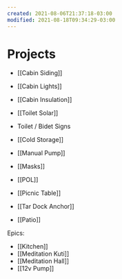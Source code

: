 ```yaml
---
created: 2021-08-06T21:37:18-03:00
modified: 2021-08-18T09:34:29-03:00
---
```


# Projects

- [[Cabin Siding]]
- [[Cabin Lights]]
- [[Cabin Insulation]]

- [[Toilet Solar]]
- Toilet / Bidet Signs

- [[Cold Storage]]

- [[Manual Pump]]
- [[Masks]]
- [[POL]]
- [[Picnic Table]]
- [[Tar Dock Anchor]]
- [[Patio]]

Epics:

- [[Kitchen]]
- [[Meditation Kuti]]
- [[Meditation Hall]]
- [[12v Pump]]
